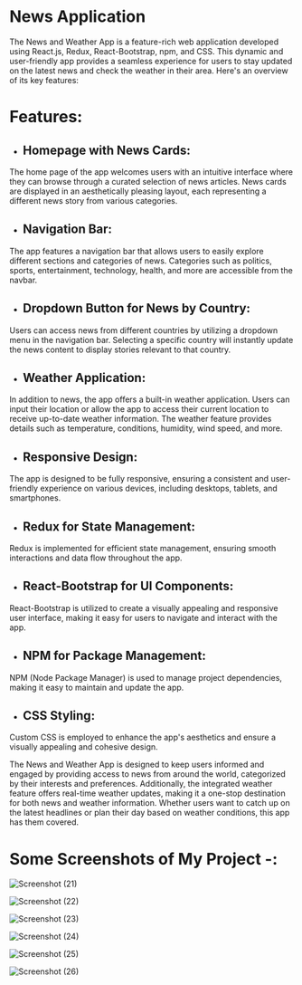 # News Application

The News and Weather App is a feature-rich web application developed using React.js, Redux, React-Bootstrap, npm, and CSS. This dynamic and user-friendly app provides a seamless experience for users to stay updated on the latest news and check the weather in their area. Here's an overview of its key features:
# Features:

 - <h2>Homepage with News Cards:</h2>

The home page of the app welcomes users with an intuitive interface where they can browse through a curated selection of news articles.
News cards are displayed in an aesthetically pleasing layout, each representing a different news story from various categories.

- <h2>Navigation Bar:</h2>

The app features a navigation bar that allows users to easily explore different sections and categories of news.
Categories such as politics, sports, entertainment, technology, health, and more are accessible from the navbar.

- <h2>Dropdown Button for News by Country:</h2>

Users can access news from different countries by utilizing a dropdown menu in the navigation bar.
Selecting a specific country will instantly update the news content to display stories relevant to that country.

- <h2>Weather Application:</h2>

In addition to news, the app offers a built-in weather application.
Users can input their location or allow the app to access their current location to receive up-to-date weather information.
The weather feature provides details such as temperature, conditions, humidity, wind speed, and more.

- <h2>Responsive Design:</h2>

The app is designed to be fully responsive, ensuring a consistent and user-friendly experience on various devices, including desktops, tablets, and smartphones.

- <h2>Redux for State Management:</h2>

Redux is implemented for efficient state management, ensuring smooth interactions and data flow throughout the app.

- <h2>React-Bootstrap for UI Components:</h2>

React-Bootstrap is utilized to create a visually appealing and responsive user interface, making it easy for users to navigate and interact with the app.

- <h2>NPM for Package Management:</h2>

NPM (Node Package Manager) is used to manage project dependencies, making it easy to maintain and update the app.

- <h2>CSS Styling:</h2>

Custom CSS is employed to enhance the app's aesthetics and ensure a visually appealing and cohesive design.

The News and Weather App is designed to keep users informed and engaged by providing access to news from around the world, categorized by their interests and preferences. Additionally, the integrated weather feature offers real-time weather updates, making it a one-stop destination for both news and weather information. Whether users want to catch up on the latest headlines or plan their day based on weather conditions, this app has them covered.

# Some Screenshots of My Project -: 

![Screenshot (21)](https://github.com/Pardeepsharma01/News-App/assets/122151205/912ccfe2-26bc-483c-95cd-6139ad2c1fc5)

![Screenshot (22)](https://github.com/Pardeepsharma01/News-App/assets/122151205/4d7adc80-68c1-403c-9f0b-ec18c4a6dc8c)

![Screenshot (23)](https://github.com/Pardeepsharma01/News-App/assets/122151205/aa674bf1-0fab-4237-9964-28baf9e29c14)

![Screenshot (24)](https://github.com/Pardeepsharma01/News-App/assets/122151205/2d473b13-5811-4936-b60d-d5d50ca688d7)

![Screenshot (25)](https://github.com/Pardeepsharma01/News-App/assets/122151205/163e3229-4c8b-4f5c-887b-471430c21757)

![Screenshot (26)](https://github.com/Pardeepsharma01/News-App/assets/122151205/bacda92e-a74b-4356-911c-447a2669c258)
